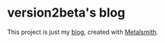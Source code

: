 # version2beta's blog #

This project is just my [blog][], created with [Metalsmith].

[blog]: http://www.version2beta.com "version2beta blog"
[Metalsmith]: http://www.metalsmith.io "Metalsmith static site generator"
